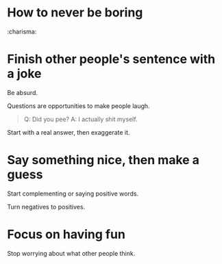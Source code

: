 # How to never be boring
:charisma:

# Finish other people's sentence with a joke

Be absurd.

Questions are opportunities to make people laugh.

> Q: Did you pee?
> A: I actually shit myself.

Start with a real answer, then exaggerate it.

# Say something nice, then make a guess

Start complementing or saying positive words.

Turn negatives to positives.

# Focus on having fun

Stop worrying about what other people think.


